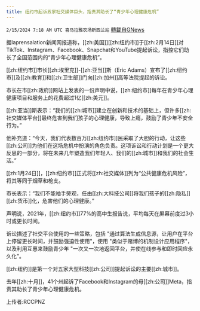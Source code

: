 ```yaml
---
title: 纽约市起诉五家社交媒体巨头，指责其助长了“青少年心理健康危机”
---
```

`2/15/2024 7:18 AM UTC 喜马拉雅农场新西兰站` [轉載自GNews](https://gnews.org/articles/2308515)

据laprensalation新闻网报道称，[[zh:美国]][[zh:纽约市]]于[[zh:2月14日]]对TikTok、Instagram、Facebook、Snapchat和YouTube提起诉讼，指控它们助长了全国范围内的“青少年心理健康危机”。

[[zh:纽约市]]市长[[zh:埃里克]]\-[[zh:亚当]]斯（Eric Adams）宣布了[[zh:纽约市]]及[[zh:教育]]和[[zh:卫生部]]门向[[zh:加州]]高等法院提起的诉讼。

市长在市[[zh:政府]]网站上发表的一份声明中说，[[zh:纽约市]]每年在青少年心理健康项目和服务上的花费超过1亿[[zh:美元]]。

[[zh:亚当]]斯表示：“我们的[[zh:城市]]建立在创新和技术的基础上，但许多[[zh:社交媒体平台]]最终危害到我们孩子的心理健康，导致上瘾，鼓励了青少年不安全行为。”

他补充道：“今天，我们代表数百万[[zh:纽约市]]民采取了大胆的行动，让这些[[zh:公司]]为他们在这场危机中扮演的角色负责。这项诉讼和行动计划是一个更大反思的一部分，将在未来几年塑造我们年轻人、我们的[[zh:城市]]和我们的社会生活。”

[[zh:1月24日]]，[[zh:纽约市]]正式将[[zh:社交媒体]]列为“公共健康危机风险”，将其等同于烟草和枪支。

市长表示：“我们不能袖手旁观，任由[[zh:大科技公司]]将我们孩子的[[zh:隐私]][[zh:货币]]化，危害他们的心理健康。”

声明说，2021年，[[zh:纽约市]]77%的高中生报告说，平均每天在屏幕前度过3小时或更长时间。

诉讼描述了社交平台使用的一些策略，包括 "通过算法生成信息源，让用户在平台上停留更长时间，并鼓励强迫性使用"，使用 "类似于赌博的机制设计应用程序"，以及利用互惠来鼓励青少年 "一次又一次地返回平台，并使在线参与和即时回应永久化"。

[[zh:纽约]]是第一个对五家大型科技[[zh:公司]]提起诉讼的主要[[zh:城市]]。

去年[[zh:十月]]，41个州起诉了Facebook和Instagram的母[[zh:公司]]Meta，指责其助长了青少年心理健康危机。

上传者:RCCPNZ
